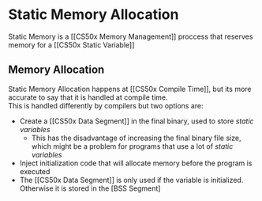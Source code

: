 # Static Memory Allocation
Static Memory is a [[CS50x Memory Management]] proccess that reserves memory for a [[CS50x Static Variable]]

## Memory Allocation
Static Memory Allocation happens at [[CS50x Compile Time]], but its more accurate to say that it is handled at compile time.  
This is handled differently by compilers but two options are:  
- Create a [[CS50x Data Segment]] in the final binary, used to store *static variables*
    - This has the disadvantage of increasing the final binary file size, which might be a problem for programs that use a lot of *static variables*
- Inject initialization code that will allocate memory before the program is executed
- The [[CS50x Data Segment]] is only used if the variable is initialized. Otherwise it is stored in the [BSS Segment]
